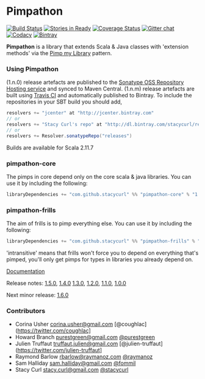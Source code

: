 Pimpathon
=========

[![Build Status](https://api.travis-ci.org/stacycurl/pimpathon.png?branch=master)](https://travis-ci.org/stacycurl/pimpathon)
[![Stories in Ready](https://badge.waffle.io/stacycurl/pimpathon.png?label=ready&title=Ready)](http://waffle.io/stacycurl/pimpathon)
[![Coverage Status](https://coveralls.io/repos/stacycurl/pimpathon/badge.png)](https://coveralls.io/r/stacycurl/pimpathon)
[![Gitter chat](https://badges.gitter.im/stacycurl/pimpathon.png)](https://gitter.im/stacycurl/pimpathon)
[![Codacy](https://www.codacy.com/project/badge/ed149591303b4f2bb1575d20b5394fa0)](https://www.codacy.com/public/stacycurl/pimpathon.git)
[![Bintray](https://api.bintray.com/packages/stacycurl/repo/pimpathon-core/images/download.svg) ](https://bintray.com/stacycurl/repo/pimpathon-core/_latestVersion)

**Pimpathon** is a library that extends Scala & Java classes with 'extension methods' via the [Pimp my Library][pimp-my-library] pattern.

### Using Pimpathon

(1.n.0) release artefacts are published to the [Sonatype OSS Repository Hosting service][sonatype] and synced to Maven
Central. (1.n.m) release artefacts are built using [Travis CI][ci] and automatically published
to Bintray. To include the repositories in your SBT build you should add,

```scala
resolvers += "jcenter" at "http://jcenter.bintray.com"
// or
resolvers += "Stacy Curl's repo" at "http://dl.bintray.com/stacycurl/repo/"
// or
resolvers += Resolver.sonatypeRepo("releases")
```

Builds are available for Scala 2.11.7

### pimpathon-core

The pimps in core depend only on the core scala & java libraries. You can use it by including the following:

```scala
libraryDependencies += "com.github.stacycurl" %% "pimpathon-core" % "1.5.0"
```

### pimpathon-frills

The aim of frills is to pimp everything else. You can use it by including the following:

```scala
libraryDependencies += "com.github.stacycurl" %% "pimpathon-frills" % "1.5.0" intransitive()
```

'intransitive' means that frills won't force you to depend on everything that's pimped, you'll only get pimps for types in libraries you already depend on.

[Documentation][doc]

Release notes: [1.5.0][r1.5.0], [1.4.0][r1.4.0] [1.3.0][r1.3.0], [1.2.0][r1.2.0], [1.1.0][r1.1.0], [1.0.0][r1.0.0]

Next minor release: [1.6.0][r1.6.0]

### Contributors

+ Corina Usher <corina.usher@gmail.com> [@coughlac](https://twitter.com/coughlac]
+ Howard Branch <purestgreen@gmail.com> [@purestgreen](https://twitter.com/purestgreen)
+ Julien Truffaut <truffaut.julien@gmail.com> [@julien-truffaut](https://twitter.com/julien-truffaut]
+ Raymond Barlow <rbarlow@raymanoz.com> [@raymanoz](https://twitter.com/raymanoz)
+ Sam Halliday <sam.halliday@gmail.com> [@fommil](https://twitter.com/fommil)
+ Stacy Curl <stacy.curl@gmail.com> [@stacycurl](https://twitter.com/stacycurl)

[ci]: https://travis-ci.org/stacycurl/pimpathon
[sonatype]: https://oss.sonatype.org/index.html#nexus-search;quick~pimpathon
[pimp-my-library]:http://www.artima.com/weblogs/viewpost.jsp?thread=179766
[r1.0.0]: https://github.com/stacycurl/pimpathon/blob/master/docs/ReleaseNotes-1.0.0.md
[r1.1.0]: https://github.com/stacycurl/pimpathon/blob/master/docs/ReleaseNotes-1.1.0.md
[r1.2.0]: https://github.com/stacycurl/pimpathon/blob/master/docs/ReleaseNotes-1.2.0.md
[r1.3.0]: https://github.com/stacycurl/pimpathon/blob/master/docs/ReleaseNotes-1.3.0.md
[r1.4.0]: https://github.com/stacycurl/pimpathon/blob/master/docs/ReleaseNotes-1.4.0.md
[r1.5.0]: https://github.com/stacycurl/pimpathon/blob/master/docs/ReleaseNotes-1.5.0.md
[r1.6.0]: https://github.com/stacycurl/pimpathon/blob/master/docs/ReleaseNotes-1.6.0.md
[doc]: https://rawgit.com/stacycurl/pimpathon/master/docs/index.html
[olddoc]: https://github.com/stacycurl/pimpathon/blob/master/docs/Documentation.md
